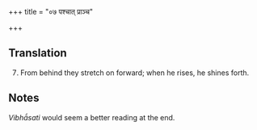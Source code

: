 +++
title = "०७ पश्चात् प्राञ्च"

+++
## Translation
7. From behind they stretch on forward; when he rises, he shines forth.

## Notes
*Vibhā́sati* would seem a better reading at the end.
